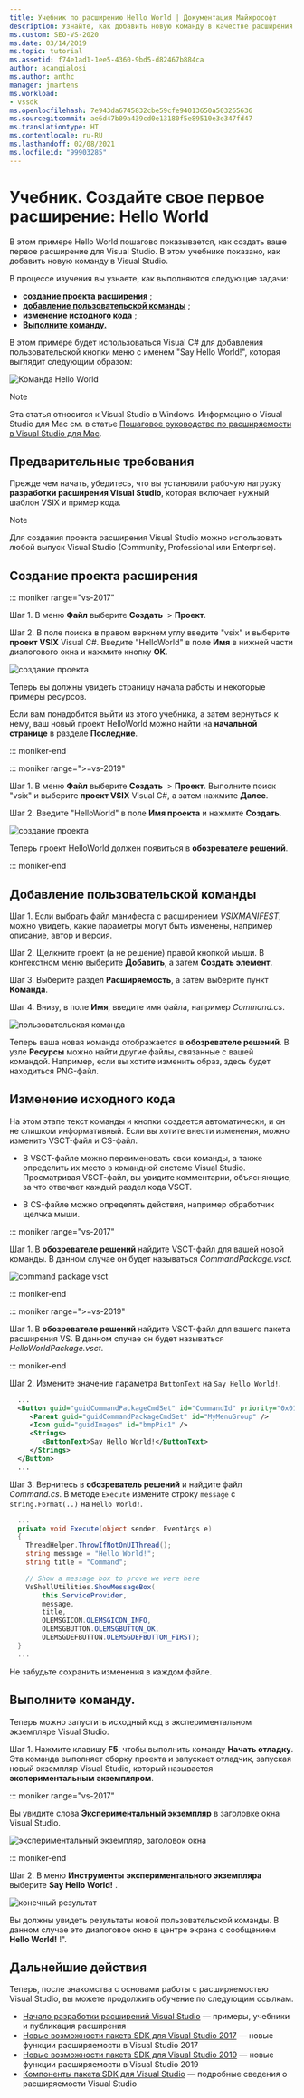 ```yaml
---
title: Учебник по расширению Hello World | Документация Майкрософт
description: Узнайте, как добавить новую команду в качестве расширения Visual Studio, которое охватывает создание проекта, добавление команды и изменение исходного кода.
ms.custom: SEO-VS-2020
ms.date: 03/14/2019
ms.topic: tutorial
ms.assetid: f74e1ad1-1ee5-4360-9bd5-d82467b884ca
author: acangialosi
ms.author: anthc
manager: jmartens
ms.workload:
- vssdk
ms.openlocfilehash: 7e943da6745832cbe59cfe94013650a503265636
ms.sourcegitcommit: ae6d47b09a439cd0e13180f5e89510e3e347fd47
ms.translationtype: HT
ms.contentlocale: ru-RU
ms.lasthandoff: 02/08/2021
ms.locfileid: "99903285"
---
```

# <a name="tutorial---create-your-first-extension-hello-world"></a>Учебник. Создайте свое первое расширение: Hello World

В этом примере Hello World пошагово показывается, как создать ваше первое расширение для Visual Studio. В этом учебнике показано, как добавить новую команду в Visual Studio.

В процессе изучения вы узнаете, как выполняются следующие задачи:

* **[создание проекта расширения](#create-an-extensibility-project)** ;
* **[добавление пользовательской команды](#add-a-custom-command)** ;
* **[изменение исходного кода](#modify-the-source-code)** ;
* **[Выполните команду.](#run-it)**

В этом примере будет использоваться Visual C# для добавления пользовательской кнопки меню с именем "Say Hello World!", которая выглядит следующим образом:

![Команда Hello World](media/hello-world-say-hello-world.png)

> [!NOTE]
> Эта статья относится к Visual Studio в Windows. Информацию о Visual Studio для Mac см. в статье [Пошаговое руководство по расширяемости в Visual Studio для Mac](/visualstudio/mac/extending-visual-studio-mac-walkthrough).

## <a name="prerequisites"></a>Предварительные требования

Прежде чем начать, убедитесь, что вы установили рабочую нагрузку **разработки расширения Visual Studio**, которая включает нужный шаблон VSIX и пример кода.

> [!NOTE]
> Для создания проекта расширения Visual Studio можно использовать любой выпуск Visual Studio (Community, Professional или Enterprise).

## <a name="create-an-extensibility-project"></a>Создание проекта расширения

::: moniker range="vs-2017"

Шаг 1. В меню **Файл** выберите **Создать**  > **Проект**.

Шаг 2. В поле поиска в правом верхнем углу введите "vsix" и выберите **проект VSIX** Visual C#. Введите "HelloWorld" в поле **Имя** в нижней части диалогового окна и нажмите кнопку **ОК**.

![создание проекта](media/hello-world-new-project.png)

Теперь вы должны увидеть страницу начала работы и некоторые примеры ресурсов.

Если вам понадобится выйти из этого учебника, а затем вернуться к нему, ваш новый проект HelloWorld можно найти на **начальной странице** в разделе **Последние**.

::: moniker-end

::: moniker range=">=vs-2019"

Шаг 1. В меню **Файл** выберите **Создать**  > **Проект**. Выполните поиск "vsix" и выберите **проект VSIX** Visual C#, а затем нажмите **Далее**.

Шаг 2. Введите "HelloWorld" в поле **Имя проекта** и нажмите **Создать**.

![создание проекта](media/hello-world-new-project-2019.png)

Теперь проект HelloWorld должен появиться в **обозревателе решений**.

::: moniker-end

## <a name="add-a-custom-command"></a>Добавление пользовательской команды

Шаг 1. Если выбрать файл манифеста с расширением *VSIXMANIFEST*, можно увидеть, какие параметры могут быть изменены, например описание, автор и версия.

Шаг 2. Щелкните проект (а не решение) правой кнопкой мыши. В контекстном меню выберите **Добавить**, а затем **Создать элемент**.

Шаг 3. Выберите раздел **Расширяемость**, а затем выберите пункт **Команда**.

Шаг 4. Внизу, в поле **Имя**, введите имя файла, например *Command.cs*.

![пользовательская команда](media/hello-world-vsix-command.png)

Теперь ваша новая команда отображается в **обозревателе решений**. В узле **Ресурсы** можно найти другие файлы, связанные с вашей командой. Например, если вы хотите изменить образ, здесь будет находиться PNG-файл.

## <a name="modify-the-source-code"></a>Изменение исходного кода

На этом этапе текст команды и кнопки создается автоматически, и он не слишком информативный. Если вы хотите внести изменения, можно изменить VSCT-файл и CS-файл.

* В VSCT-файле можно переименовать свои команды, а также определить их место в командной системе Visual Studio. Просматривая VSCT-файл, вы увидите комментарии, объясняющие, за что отвечает каждый раздел кода VSCT.

* В CS-файле можно определять действия, например обработчик щелчка мыши.

::: moniker range="vs-2017"

Шаг 1. В **обозревателе решений** найдите VSCT-файл для вашей новой команды. В данном случае он будет называться *CommandPackage.vsct*.

![command package vsct](media/hello-world-command-package-vsct.png)

::: moniker-end

::: moniker range=">=vs-2019"

Шаг 1. В **обозревателе решений** найдите VSCT-файл для вашего пакета расширения VS. В данном случае он будет называться *HelloWorldPackage.vsct*.

::: moniker-end

Шаг 2. Измените значение параметра `ButtonText` на `Say Hello World!`.

```xml
  ...
  <Button guid="guidCommandPackageCmdSet" id="CommandId" priority="0x0100" type="Button">
     <Parent guid="guidCommandPackageCmdSet" id="MyMenuGroup" />
     <Icon guid="guidImages" id="bmpPic1" />
     <Strings>
        <ButtonText>Say Hello World!</ButtonText>
     </Strings>
  </Button>
  ...
```

Шаг 3. Вернитесь в **обозреватель решений** и найдите файл *Command.cs*. В методе `Execute` измените строку `message` с `string.Format(..)` на `Hello World!`.

```csharp
  ...
  private void Execute(object sender, EventArgs e)
  {
    ThreadHelper.ThrowIfNotOnUIThread();
    string message = "Hello World!";
    string title = "Command";

    // Show a message box to prove we were here
    VsShellUtilities.ShowMessageBox(
        this.ServiceProvider,
        message,
        title,
        OLEMSGICON.OLEMSGICON_INFO,
        OLEMSGBUTTON.OLEMSGBUTTON_OK,
        OLEMSGDEFBUTTON.OLEMSGDEFBUTTON_FIRST);
  }
  ...
```

Не забудьте сохранить изменения в каждом файле.

## <a name="run-it"></a>Выполните команду.

Теперь можно запустить исходный код в экспериментальном экземпляре Visual Studio.

Шаг 1. Нажмите клавишу **F5**, чтобы выполнить команду **Начать отладку**. Эта команда выполняет сборку проекта и запускает отладчик, запуская новый экземпляр Visual Studio, который называется **экспериментальным экземпляром**.

::: moniker range="vs-2017"

Вы увидите слова **Экспериментальный экземпляр** в заголовке окна Visual Studio.

![экспериментальный экземпляр, заголовок окна](media/hello-world-exp-instance.png)

::: moniker-end

Шаг 2. В меню **Инструменты** **экспериментального экземпляра** выберите **Say Hello World!** .

![конечный результат](media/hello-world-final-result.png)

Вы должны увидеть результаты новой пользовательской команды. В данном случае это диалоговое окно в центре экрана с сообщением **Hello World!** !".

## <a name="next-steps"></a>Дальнейшие действия

Теперь, после знакомства с основами работы с расширяемостью Visual Studio, вы можете продолжить обучение по следующим ссылкам.

* [Начало разработки расширений Visual Studio](starting-to-develop-visual-studio-extensions.md) — примеры, учебники и публикация расширения
* [Новые возможности пакета SDK для Visual Studio 2017](what-s-new-in-the-visual-studio-2017-sdk.md) — новые функции расширяемости в Visual Studio 2017
* [Новые возможности пакета SDK для Visual Studio 2019](whats-new-visual-studio-2019-sdk.md) — новые функции расширяемости в Visual Studio 2019
* [Компоненты пакета SDK для Visual Studio](internals/inside-the-visual-studio-sdk.md) — подробные сведения о расширяемости Visual Studio
